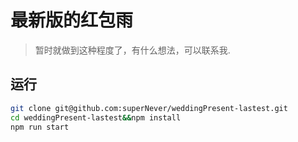 # 最新版的红包雨
> 暂时就做到这种程度了，有什么想法，可以联系我.

## 运行
```bash
git clone git@github.com:superNever/weddingPresent-lastest.git
cd weddingPresent-lastest&&npm install
npm run start
```

